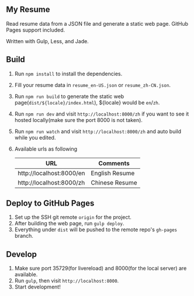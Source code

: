## My Resume

Read resume data from a JSON file and generate a static web page. GitHub Pages support included.

Written with Gulp, Less, and Jade.

## Build

1. Run `npm install` to install the dependencies.
2. Fill your resume data in `resume_en-US.json` or `resume_zh-CN.json`.
3. Run `npm run build` to generate the static web page(`dist/${locale}/index.html`), ${locale} would be `en`/`zh`.
4. Run `npm run dev` and visit `http://localhost:8000/zh` if you want to see it hosted locally(make sure the port 8000 is not taken).
5. Run `npm run watch` and visit `http://localhost:8000/zh` and auto build while you edited.
6. Available urls as following

    |URL|Comments|
    |---|--------|
    |http://localhost:8000/en| English Resume|
    |http://localhost:8000/zh| Chinese Resume|


## Deploy to GitHub Pages

1. Set up the SSH git remote `origin` for the project.
2. After building the web page, run `gulp deploy`.
3. Everything under `dist` will be pushed to the remote repo's `gh-pages` branch.

## Develop

1. Make sure port 35729(for livereload) and 8000(for the local server) are available.
2. Run `gulp`, then visit `http://localhost:8000`.
3. Start development!
